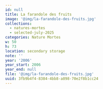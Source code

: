 ```yaml
---
id: null
title: La farandole des fruits
image: '@img/la-farandole-des-fruits.jpg'
collections:
  - natures-mortes
  - selected-july-2025
categories: Nature Mortes
w: 50
h: 73
location: secondary storage
note: ''
year: '2006'
year_start: 2006
year_end: null
file: '@img/la-farandole-des-fruits.jpg'
uuid: 3fb9b4f4-8384-4bb8-a898-70e2f8b1cc24
---
```



